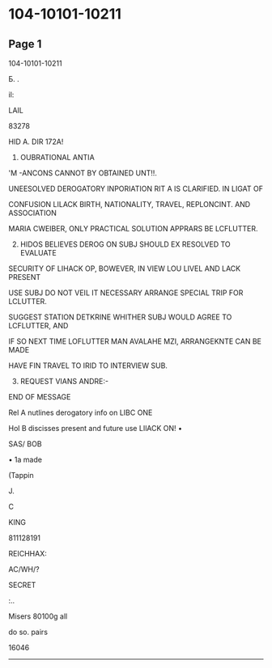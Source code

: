 # 104-10101-10211

## Page 1

104-10101-10211

Б. .

il:

LAIL

83278

HID A. DIR 172A!

1. OUBRATIONAL ANTIA

'M -ANCONS CANNOT BY OBTAINED UNT!!.

UNEESOLVED DEROGATORY INPORIATION RIT A IS CLARIFIED. IN LIGAT OF

CONFUSION LILACK BIRTH, NATIONALITY, TRAVEL, REPLONCINT. AND ASSOCIATION

MARIA CWEIBER, ONLY PRACTICAL SOLUTION APPRARS BE LCFLUTTER.

2. HIDOS BELIEVES DEROG ON SUBJ SHOULD EX RESOLVED TO EVALUATE

SECURITY OF LIHACK OP, BOWEVER, IN VIEW LOU LIVEL AND LACK PRESENT

USE SUBJ DO NOT VEIL IT NECESSARY ARRANGE SPECIAL TRIP FOR LCLUTTER.

SUGGEST STATION DETKRINE WHITHER SUBJ WOULD AGREE TO LCFLUTTER, AND

IF SO NEXT TIME LOFLUTTER MAN AVALAHE MZI, ARRANGEKNTE CAN BE MADE

HAVE FIN TRAVEL TO IRID TO INTERVIEW SUB.

3. REQUEST VIANS ANDRE:-

END OF MESSAGE

Rel A nutlines derogatory info on LIBC ONE

Hol B discisses present and future use LIlACK ON! •

SAS/ BOB

• 1a made

(Tappin

J.

C

KING

811128191

REICHHAX:

AC/WH/?

SECRET

:..

Misers 80100g all

do so. pairs

16046

---

